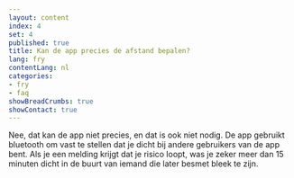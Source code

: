 ```yaml
---
layout: content
index: 4
set: 4
published: true
title: Kan de app precies de afstand bepalen?
lang: fry
contentLang: nl
categories:
- fry
- faq
showBreadCrumbs: true
showContact: true
---
```

Nee, dat kan de app niet precies, en dat is ook niet nodig. De app gebruikt bluetooth om vast te stellen dat je dicht bij andere gebruikers van de app bent. Als je een melding krijgt dat je risico loopt, was je zeker meer dan 15 minuten dicht in de buurt van iemand die later besmet bleek te zijn. 
